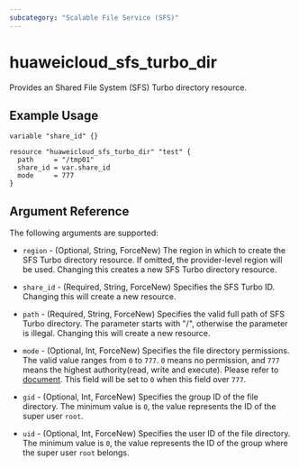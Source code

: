 ```yaml
---
subcategory: "Scalable File Service (SFS)"
---
```


# huaweicloud_sfs_turbo_dir

Provides an Shared File System (SFS) Turbo directory resource.

## Example Usage

```hcl
variable "share_id" {}

resource "huaweicloud_sfs_turbo_dir" "test" {
  path     = "/tmp01"
  share_id = var.share_id
  mode     = 777
}
```

## Argument Reference

The following arguments are supported:

* `region` - (Optional, String, ForceNew) The region in which to create the SFS Turbo directory resource. If omitted, the
  provider-level region will be used. Changing this creates a new SFS Turbo directory resource.

* `share_id` - (Required, String, ForceNew) Specifies the SFS Turbo ID. Changing this will create a new resource.

* `path` - (Required, String, ForceNew) Specifies the valid full path of SFS Turbo directory. The parameter
  starts with "/", otherwise the parameter is illegal. Changing this will create a new resource.

* `mode` - (Optional, Int, ForceNew) Specifies the file directory permissions. The valid value ranges from `0` to `777`.
  `0` means no permission, and `777` means the highest authority(read, write and execute). Please refer
  to [document](https://en.wikipedia.org/wiki/Chmod#Numerical_permissions). This field will be set to `0` when
  this field over `777`.

* `gid` - (Optional, Int, ForceNew) Specifies the group ID of the file directory. The minimum value is `0`,
  the value represents the ID of the super user `root`.

* `uid` - (Optional, Int, ForceNew) Specifies the user ID of the file directory. The minimum value is `0`,
  the value represents the ID of the group where the super user `root` belongs.
